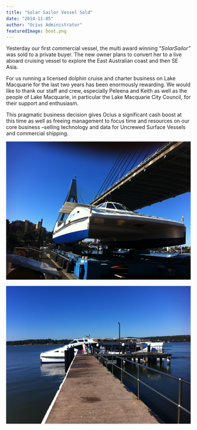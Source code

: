 ```yaml
---
title: "Solar Sailor Vessel Sold"
date: "2014-11-05"
author: "Ocius Administrator"
featuredImage: boat.png
---
```


Yesterday our first commercial vessel, the multi award winning “_SolarSailor”_ was sold to a private buyer. The new owner plans to convert her to a live aboard cruising vessel to explore the East Australian coast and then SE Asia.

For us running a licensed dolphin cruise and charter business on Lake Macquarie for the last two years has been enormously rewarding. We would like to thank our staff and crew, especially Peleena and Keith as well as the people of Lake Macquarie, in particular the Lake Macquarie City Council, for their support and enthusiasm.

This pragmatic business decision gives Ocius a significant cash boost at this time as well as freeing management to focus time and resources on our core business –selling technology and data for Uncrewed Surface Vessels and commercial shipping.

![boat](./boat.png)

![boat2](./boat2.png)
